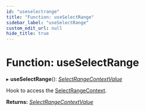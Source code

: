 ```yaml
---
id: "useselectrange"
title: "Function: useSelectRange"
sidebar_label: "useSelectRange"
custom_edit_url: null
hide_title: true
---
```


# Function: useSelectRange

▸ **useSelectRange**(): [*SelectRangeContextValue*](../interfaces/selectrangecontextvalue.md)

Hook to access the [SelectRangeContext](../variables/selectrangecontext.md).

**Returns:** [*SelectRangeContextValue*](../interfaces/selectrangecontextvalue.md)
